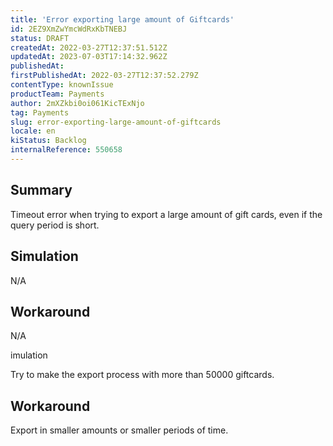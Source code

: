 ```yaml
---
title: 'Error exporting large amount of Giftcards'
id: 2EZ9XmZwYmcWdRxKbTNEBJ
status: DRAFT
createdAt: 2022-03-27T12:37:51.512Z
updatedAt: 2023-07-03T17:14:32.962Z
publishedAt: 
firstPublishedAt: 2022-03-27T12:37:52.279Z
contentType: knownIssue
productTeam: Payments
author: 2mXZkbi0oi061KicTExNjo
tag: Payments
slug: error-exporting-large-amount-of-giftcards
locale: en
kiStatus: Backlog
internalReference: 550658
---
```


## Summary


Timeout error when trying to export a large amount of gift cards, even if the query period is short.



## Simulation


N/A



## Workaround


N/A

imulation


Try to make the export process with more than 50000 giftcards.


##

## Workaround


Export in smaller amounts or smaller periods of time.

